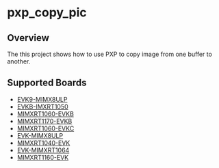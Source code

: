 # pxp_copy_pic

## Overview
The this project shows how to use PXP to copy image from one buffer
to another.

## Supported Boards
- [EVK9-MIMX8ULP](../../../_boards/evk9mimx8ulp/driver_examples/pxp/copy_pic/example_board_readme.md)
- [EVKB-IMXRT1050](../../../_boards/evkbimxrt1050/driver_examples/pxp/copy_pic/example_board_readme.md)
- [MIMXRT1060-EVKB](../../../_boards/evkbmimxrt1060/driver_examples/pxp/copy_pic/example_board_readme.md)
- [MIMXRT1170-EVKB](../../../_boards/evkbmimxrt1170/driver_examples/pxp/copy_pic/example_board_readme.md)
- [MIMXRT1060-EVKC](../../../_boards/evkcmimxrt1060/driver_examples/pxp/copy_pic/example_board_readme.md)
- [EVK-MIMX8ULP](../../../_boards/evkmimx8ulp/driver_examples/pxp/copy_pic/example_board_readme.md)
- [MIMXRT1040-EVK](../../../_boards/evkmimxrt1040/driver_examples/pxp/copy_pic/example_board_readme.md)
- [EVK-MIMXRT1064](../../../_boards/evkmimxrt1064/driver_examples/pxp/copy_pic/example_board_readme.md)
- [MIMXRT1160-EVK](../../../_boards/evkmimxrt1160/driver_examples/pxp/copy_pic/example_board_readme.md)
